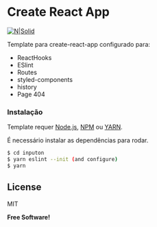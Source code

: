 # Create React App

[![N|Solid](https://i.imgur.com/zb7qPHh.png)](https://inputon.com.br)

Template para create-react-app configurado para:

- ReactHooks
- ESlint
- Routes
- styled-components
- history
- Page 404

### Instalação

Template requer [Node.js](https://nodejs.org/), [NPM](https://www.npmjs.com/get-npm) ou [YARN](https://yarnpkg.com).

É necessário instalar as dependências para rodar.

```sh
$ cd inputon
$ yarn eslint --init (and configure)
$ yarn
```

## License

MIT

**Free Software!**
